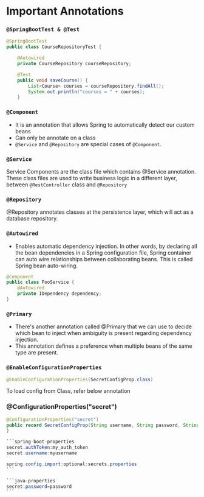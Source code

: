 # Important Annotations

### `@SpringBootTest & @Test`

```java
@SpringBootTest
public class CourseRepositoryTest {

	@Autowired
	private CourseRepository courseRepository;

	@Test
	public void saveCourse() {
		List<Course> courses = courseRepository.findAll();
		System.out.println("courses = " + courses);
	}
```

### `@Component`

* It is an annotation that allows Spring to automatically detect our custom beans
* Can only be annotate on a class
* `@Service` and `@Repository` are special cases of `@Component`.

### `@Service`

Service Components are the class file which contains @Service annotation. These class files are used to write business logic in a different layer, between `@RestController` class and `@Repository`

### `@Repository`

@Repository annotates classes at the persistence layer, which will act as a database repository.

### `@Autowired`

* Enables automatic dependency injection. In other words, by declaring all the bean dependencies in a Spring configuration file, Spring container can auto wire relationships between collaborating beans. This is called Spring bean auto-wiring.

```java
@Component
public class FooService {  
    @Autowired
    private IDependency dependency;
}
```

### `@Primary`

* There's another annotation called @Primary that we can use to decide which bean to inject when ambiguity is present regarding dependency injection.
* This annotation defines a preference when multiple beans of the same type are present.

### `@EnableConfigurationProperties`

```java
@EnableConfigurationProperties(SecretConfigProp.class)
```

To load config from Class, refer below annotation

### @ConfigurationProperties("secret")

````java
@ConfigurationProperties("secret")
public record SecretConfigProp(String username, String password, String authToken) {
}

```spring-boot-properties
secret.authToken:my_auth_token
secret.username:myusername

spring.config.import:optional:secrets.properties
```

```java-properties
secret.password=password
```
````

